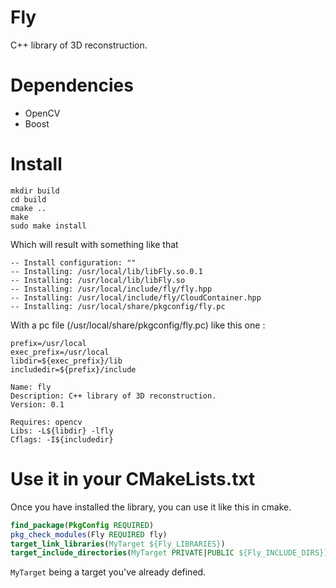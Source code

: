# Fly
C++ library of 3D reconstruction.

# Dependencies
- OpenCV
- Boost

# Install
```text
mkdir build
cd build
cmake ..
make
sudo make install
```

Which will result with something like that
```text
-- Install configuration: ""
-- Installing: /usr/local/lib/libFly.so.0.1
-- Installing: /usr/local/lib/libFly.so
-- Installing: /usr/local/include/fly/fly.hpp
-- Installing: /usr/local/include/fly/CloudContainer.hpp
-- Installing: /usr/local/share/pkgconfig/fly.pc
```

With a pc file (/usr/local/share/pkgconfig/fly.pc) like this one :
```text
prefix=/usr/local
exec_prefix=/usr/local
libdir=${exec_prefix}/lib
includedir=${prefix}/include

Name: fly
Description: C++ library of 3D reconstruction.
Version: 0.1

Requires: opencv
Libs: -L${libdir} -lfly
Cflags: -I${includedir}

```

# Use it in your CMakeLists.txt
Once you have installed the library, you can use it like this in cmake.

```cmake
find_package(PkgConfig REQUIRED)
pkg_check_modules(Fly REQUIRED fly)
target_link_libraries(MyTarget ${Fly_LIBRARIES})
target_include_directories(MyTarget PRIVATE|PUBLIC ${Fly_INCLUDE_DIRS})
```

`MyTarget` being a target you've already defined.